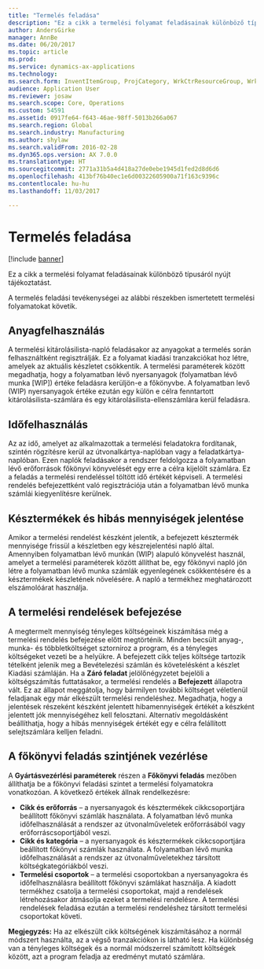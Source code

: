 ```yaml
---
title: "Termelés feladása"
description: "Ez a cikk a termelési folyamat feladásainak különböző típusáról nyújt tájékoztatást."
author: AndersGirke
manager: AnnBe
ms.date: 06/20/2017
ms.topic: article
ms.prod: 
ms.service: dynamics-ax-applications
ms.technology: 
ms.search.form: InventItemGroup, ProjCategory, WrkCtrResourceGroup, WrkCtrTable
audience: Application User
ms.reviewer: josaw
ms.search.scope: Core, Operations
ms.custom: 54591
ms.assetid: 0917fe64-f643-46ae-98ff-5013b266a067
ms.search.region: Global
ms.search.industry: Manufacturing
ms.author: shylaw
ms.search.validFrom: 2016-02-28
ms.dyn365.ops.version: AX 7.0.0
ms.translationtype: HT
ms.sourcegitcommit: 2771a31b5a4d418a27de0ebe1945d1fed2d8d6d6
ms.openlocfilehash: 413bf76b40ec1e6d00322605900a71f163c9396c
ms.contentlocale: hu-hu
ms.lasthandoff: 11/03/2017

---
```


# <a name="production-posting"></a>Termelés feladása

[!include [banner](../includes/banner.md)]

Ez a cikk a termelési folyamat feladásainak különböző típusáról nyújt tájékoztatást.

A termelés feladási tevékenységei az alábbi részekben ismertetett termelési folyamatokat követik.

## <a name="material-consumption"></a>Anyagfelhasználás
A termelési kitárolásilista-napló feladásakor az anyagokat a termelés során felhasználtként regisztrálják. Ez a folyamat kiadási tranzakciókat hoz létre, amelyek az aktuális készletet csökkentik. A termelési paraméterek között megadhatja, hogy a folyamatban lévő nyersanyagok (folyamatban lévő munka \[WIP\]) értéke feladásra kerüljön-e a főkönyvbe. A folyamatban levő (WIP) nyersanyagok értéke ezután egy külön e célra fenntartott kitárolásilista-számlára és egy kitárolásilista-ellenszámlára kerül feladásra.

## <a name="time-consumption"></a>Időfelhasználás
Az az idő, amelyet az alkalmazottak a termelési feladatokra fordítanak, szintén rögzítésre kerül az útvonalkártya-naplóban vagy a feladatkártya-naplóban. Ezen naplók feladásakor a rendszer feldolgozza a folyamatban lévő erőforrások főkönyvi könyvelését egy erre a célra kijelölt számlára. Ez a feladás a termelési rendeléssel töltött idő értékét képviseli. A termelési rendelés befejezettként való regisztrációja után a folyamatban lévő munka számlái kiegyenlítésre kerülnek.

## <a name="reporting-finished-goods-and-error-quantities"></a>Késztermékek és hibás mennyiségek jelentése
Amikor a termelési rendelést készként jelentik, a befejezett késztermék mennyisége frissül a készletben egy készrejelentési napló által. Amennyiben folyamatban lévő munkán (WIP) alapuló könyvelést használ, amelyet a termelési paraméterek között állíthat be, egy főkönyvi napló jön létre a folyamatban lévő munka számlák egyenlegének csökkentésére és a késztermékek készletének növelésére. A napló a termékhez meghatározott elszámolóárat használja.

## <a name="ending-the-production-order"></a>A termelési rendelések befejezése
A megtermelt mennyiség tényleges költségeinek kiszámítása még a termelési rendelés befejezése előtt megtörténik. Minden becsült anyag-, munka- és többletköltséget sztorníroz a program, és a tényleges költségeket vezeti be a helyükre. A befejezett cikk teljes költsége tartozik tételként jelenik meg a Bevételezési számlán és követelésként a készlet Kiadási számláján. Ha a **Záró feladat** jelölőnégyzetet bejelöli a költségszámítás futtatásakor, a termelési rendelés a **Befejezett** állapotra vált. Ez az állapot meggátolja, hogy bármilyen további költséget véletlenül feladjanak egy már elkészült termelési rendeléshez. Megadhatja, hogy a jelentések részeként készként jelentett hibamennyiségek értékét a készként jelentett jók mennyiségéhez kell felosztani. Alternatív megoldásként beállíthatja, hogy a hibás mennyiségek értékét egy e célra felállított selejtszámlára kelljen feladni.

## <a name="controlling-the-level-of-ledger-posting"></a>A főkönyvi feladás szintjének vezérlése
A **Gyártásvezérlési paraméterek** részen a **Főkönyvi feladás** mezőben állíthatja be a főkönyvi feladási szintet a termelési folyamatokra vonatkozóan. A következő értékek állnak rendelkezésre:

-   **Cikk és erőforrás** – a nyersanyagok és késztermékek cikkcsoportjára beállított főkönyvi számlák használata. A folyamatban lévő munka időfelhasználását a rendszer az útvonalműveletek erőforrásából vagy erőforráscsoportjából veszi.
-   **Cikk és kategória** – a nyersanyagok és késztermékek cikkcsoportjára beállított főkönyvi számlák használata. A folyamatban lévő munka időfelhasználását a rendszer az útvonalműveletekhez társított költségkategóriákból veszi.
-   **Termelési csoportok** – a termelési csoportokban a nyersanyagokra és időfelhasználásra beállított főkönyvi számlákat használja. A kiadott termékhez csatolja a termelési csoportokat, majd a rendelések létrehozásakor átmásolja ezeket a termelési rendelésre. A termelési rendelések feladása ezután a termelési rendeléshez társított termelési csoportokat követi.

**Megjegyzés:** Ha az elkészült cikk költségének kiszámításához a normál módszert használta, az a végső tranzakciókon is látható lesz. Ha különbség van a tényleges költségek és a normál módszerrel számított költségek között, azt a program feladja az eredményt mutató számlára.




